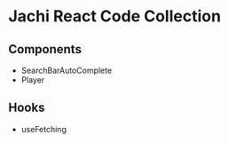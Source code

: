 # Jachi React Code Collection

## Components

- SearchBarAutoComplete
- Player

## Hooks

- useFetching
